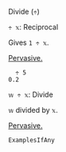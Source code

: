 Divide (`÷`)

`÷ 𝕩`: Reciprocal  

Gives `1 ÷ 𝕩`.

[Pervasive.](https://mlochbaum.github.io/BQN/doc/arithmetic.html#pervasion)
```
  ÷ 5
0.2
```

`𝕨 ÷ 𝕩`: Divide

`𝕨` divided by `𝕩`.

[Pervasive.](https://mlochbaum.github.io/BQN/doc/arithmetic.html#pervasion)
```
ExamplesIfAny
```